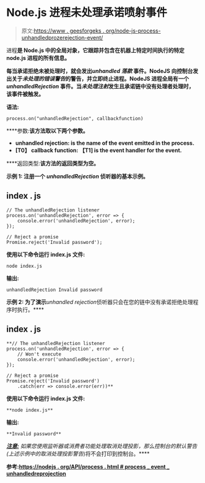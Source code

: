 # Node.js 进程未处理承诺喷射事件

> 原文:[https://www . geesforgeks . org/node-js-process-unhandledprozerejection-event/](https://www.geeksforgeeks.org/node-js-process-unhandledpromiserejection-event/)

进程**是 Node.js 中的全局对象，它跟踪并包含在机器上特定时间执行的特定 node.js 进程的所有信息。**

**每当承诺拒绝未被处理时，就会发出*unhandled 落款* 事件。NodeJS 向控制台发出关于*未处理的错误警告*的警告，并立即终止进程。NodeJS 进程全局有一个 *unhandledRejection* 事件。当*未处理注射*发生且承诺链中没有处理者处理时，该事件被触发。**

****语法:****

```
process.on("unhandledRejection", callbackfunction)
```

****参数:**该方法取以下两个参数。**

*   ****unhandled rejection:** is the name of the event emitted in the process.**
*   **[T0】 callback function: 【T1] is the event handler for the event.**

****返回类型:**该方法的返回类型为空。**

****示例 1:** 注册一个 *unhandledRejection* 侦听器的基本示例。**

## **index . js**

```
// The unhandledRejection listener
process.on('unhandledRejection', error => {
    console.error('unhandledRejection', error);
});

// Reject a promise
Promise.reject('Invalid password');
```

**使用以下命令运行 **index.js** 文件:**

```
node index.js
```

****输出:****

```
unhandledRejection Invalid password
```

****示例 2:** 为了演示***unhandled rejection*侦听器只会在您的链中没有承诺拒绝处理程序时执行。****

## ****index . js****

```
**// The unhandledRejection listener
process.on('unhandledRejection', error => {
    // Won't execute
    console.error('unhandledRejection', error);
});

// Reject a promise
Promise.reject('Invalid password')
    .catch(err => console.error(err))**
```

****使用以下命令运行 **index.js** 文件:****

```
**node index.js**
```

******输出:******

```
**Invalid password**
```

******<u>注意:</u>** 如果您使用监听器或消费者功能处理*取消处理投影*，那么控制台的默认警告(上述示例中的*取消处理投影警告*)将不会打印到控制台。****

******参考:**[https://nodejs . org/API/process . html # process _ event _ unhandledreprojection](https://nodejs.org/api/process.html#process_event_unhandledrejection)****